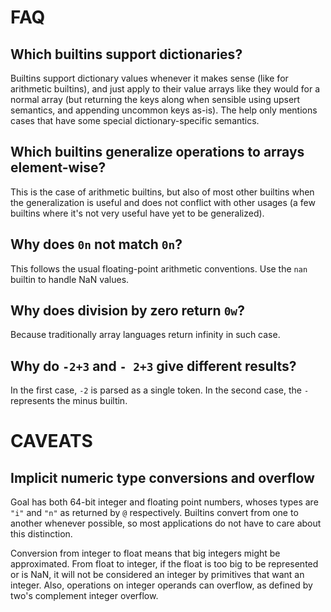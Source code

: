 # FAQ

## Which builtins support dictionaries?

Builtins support dictionary values whenever it makes sense (like for arithmetic
builtins), and just apply to their value arrays like they would for a normal
array (but returning the keys along when sensible using upsert semantics, and
appending uncommon keys as-is). The help only mentions cases that have some
special dictionary-specific semantics.

## Which builtins generalize operations to arrays element-wise?

This is the case of arithmetic builtins, but also of most other builtins when
the generalization is useful and does not conflict with other usages (a few
builtins where it's not very useful have yet to be generalized).

## Why does `0n` not match `0n`?

This follows the usual floating-point arithmetic conventions. Use the `nan`
builtin to handle NaN values.

## Why does division by zero return `0w`?

Because traditionally array languages return infinity in such case.

## Why do `-2+3` and `- 2+3` give different results?

In the first case, `-2` is parsed as a single token. In the second case, the
`-` represents the minus builtin.

# CAVEATS

## Implicit numeric type conversions and overflow

Goal has both 64-bit integer and floating point numbers, whoses types are `"i"`
and `"n"` as returned by `@` respectively. Builtins convert from one to another
whenever possible, so most applications do not have to care about this
distinction.

Conversion from integer to float means that big integers might be approximated.
From float to integer, if the float is too big to be represented or is NaN, it
will not be considered an integer by primitives that want an integer. Also,
operations on integer operands can overflow, as defined by two's complement
integer overflow.
